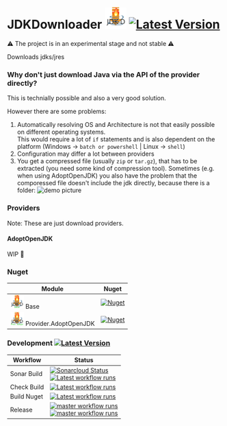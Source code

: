 # JDKDownloader <img src="assets/JDKD-128.png" height="50" /> [![Latest Version](https://img.shields.io/github/v/release/litetex/JDKDownloader?style=flat-square)](https://github.com/litetex/JDKDownloader/releases)
⚠ The project is in an experimental stage and not stable ⚠

Downloads jdks/jres

### Why don't just download Java via the API of the provider directly?
This is technially possible and also a very good solution.

However there are some problems:
1. Automatically resolving OS and Architecture is not that easily possible on different operating systems.<br>
This would require a lot of ``if`` statements and is also dependent on the platform (Windows → ``batch or powershell`` | Linux → ``shell``)
2. Configuration may differ a lot between providers
3. You get a compressed file (usually ``zip`` or ``tar.gz``), that has to be extracted (you need some kind of compression tool).
Sometimes (e.g. when using AdoptOpenJDK) you also have the problem that the comporessed file doesn't include the jdk directly, because there is a folder:
![demo picture](https://user-images.githubusercontent.com/40789489/115450243-f600db00-a21b-11eb-8e04-05cca103ca00.png)


### Providers
Note: These are just download providers.

#### AdoptOpenJDK
WIP 🔧

### Nuget
| Module | Nuget |
| --- | --- |
| <img src="src/JDKDownloader.Base/icon.png" height="32" /> Base | [![Nuget](https://img.shields.io/nuget/v/Litetex.JDKDownloader.Base?style=flat-square)](https://www.nuget.org/packages/Litetex.JDKDownloader.Base) |
| <img src="src/JDKDownloader.Provider.AdoptOpenJDK/icon.png" height="32" /> Provider.AdoptOpenJDK | [![Nuget](https://img.shields.io/nuget/v/Litetex.JDKDownloader.Provider.AdoptOpenJDK?style=flat-square)](https://www.nuget.org/packages/Litetex.JDKDownloader.Provider.AdoptOpenJDK) |

### Development [![Latest Version](https://img.shields.io/github/v/release/litetex/JDKDownloader?style=flat-square&include_prereleases&label=prerelease)](https://github.com/litetex/JDKDownloader/releases)
| Workflow | Status |
| --- | --- |
| Sonar Build | [![Sonarcloud Status](https://sonarcloud.io/api/project_badges/measure?project=litetex_JDKDownloader&metric=alert_status)](https://sonarcloud.io/dashboard?id=litetex_JDKDownloader) <br>[![Latest workflow runs](https://img.shields.io/github/workflow/status/litetex/JDKDownloader/Sonar%20CI/develop)](https://github.com/litetex/JDKDownloader/actions?query=workflow%3A%22Sonar+CI%22+branch%3Adevelop)  |
| Check Build | [![Latest workflow runs](https://img.shields.io/github/workflow/status/litetex/JDKDownloader/Check%20Build/develop)](https://github.com/litetex/JDKDownloader/actions?query=workflow%3A%22Check+Build%22+branch%3Adevelop) |
| Build Nuget | [![Latest workflow runs](https://img.shields.io/github/workflow/status/litetex/JDKDownloader/Build%20Nuget/develop)](https://github.com/litetex/JDKDownloader/actions?query=workflow%3A%22Build+Nuget%22+branch%3Adevelop) |
| Release | [![master workflow runs](https://img.shields.io/github/workflow/status/litetex/JDKDownloader/Release/master?label=master)](https://github.com/litetex/JDKDownloader/actions?query=workflow%3A%22Release%22+branch%3Amaster) <br>[![master workflow runs](https://img.shields.io/github/workflow/status/litetex/JDKDownloader/Release/master-release-test?label=release-test)](https://github.com/litetex/JDKDownloader/actions?query=workflow%3A%22Release%22+branch%3Amaster-release-test) |



